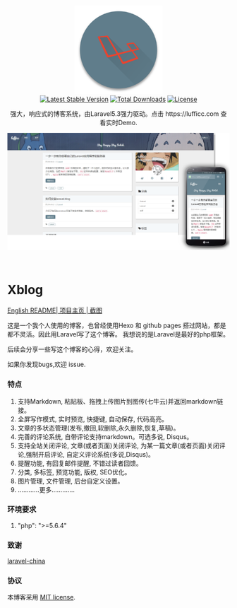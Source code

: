 <p align="center">
  <img src="images/logo.png" alt="Xblog: fast and powerful!" width="200">
  <br>
  <a href="https://packagist.org/packages/lufficc/xblog"><img src="https://poser.pugx.org/lufficc/xblog/v/stable.svg" alt="Latest Stable Version"></a>
  <a href="https://packagist.org/packages/lufficc/xblog"><img src="https://poser.pugx.org/lufficc/xblog/downloads.svg" alt="Total Downloads"></a>
  <a href="https://packagist.org/packages/lufficc/xblog"><img src="https://poser.pugx.org/lufficc/xblog/license.svg" alt="License"></a>
  
</p>
<p align="center">强大，响应式的博客系统，由Laravel5.3强力驱动。点击 https://lufficc.com 查看实时Demo.</p>
<p align="center"><img src="images/main1.png"  width="800"><p>
<br>

# Xblog

[English README](https://github.com/lufficc/laravel-blog)|[ 项目主页 ](https://lufficc.github.io/Xblog/)|[ 截图 ](https://lufficc.github.io/Xblog/news/)

这是一个我个人使用的博客，也曾经使用Hexo 和 github pages 搭过网站，都是都不灵活。因此用Laravel写了这个博客。
我想说的是Laravel是最好的php框架。

后续会分享一些写这个博客的心得，欢迎关注。

如果你发现bugs,欢迎 issue.

### 特点

1. 支持Markdown, 粘贴板、拖拽上传图片到图传(七牛云)并返回markdown链接。
1. 全屏写作模式, 实时预览, 快捷键, 自动保存, 代码高亮。
1. 文章的多状态管理(发布,撤回,软删除,永久删除,恢复,草稿)。
1. 完善的评论系统, 自带评论支持markdown。可选多说, Disqus。
1. 支持全站关闭评论, 文章(或者页面)关闭评论, 为某一篇文章(或者页面)关闭评论,强制开启评论, 自定义评论系统(多说,Disqus)。
1. 提醒功能, 有回复邮件提醒, 不错过读者回馈。
1. 分类, 多标签, 预览功能, 版权, SEO优化。
1. 图片管理, 文件管理, 后台自定义设置。
1. ............更多.............
 
### 环境要求

1. "php": ">=5.6.4"


### 致谢

[laravel-china](https://laravel-china.org/)

### 协议

本博客采用  [MIT license](http://opensource.org/licenses/MIT).

